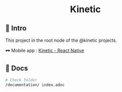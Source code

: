 <div align="center">
  <h1>Kinetic</h1>
</div>

## 👋 Intro

This project in the root node of the @kinetic projects.

🕶️ Mobile app : [Kinetic - React Native](./frontend/README.md)

## 📖 Docs

```bash
# Check folder
/documentation/ index.adoc
```


